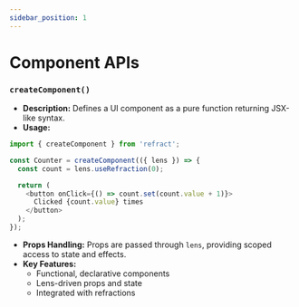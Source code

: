 ```yaml
---
sidebar_position: 1
---
```


# Component APIs

### `createComponent()`
- **Description:** Defines a UI component as a pure function returning JSX-like syntax.
- **Usage:**
```js
import { createComponent } from 'refract';

const Counter = createComponent(({ lens }) => {
  const count = lens.useRefraction(0);

  return (
    <button onClick={() => count.set(count.value + 1)}>
      Clicked {count.value} times
    </button>
  );
});
```
- **Props Handling:** Props are passed through `lens`, providing scoped access to state and effects.
- **Key Features:**
  - Functional, declarative components
  - Lens-driven props and state
  - Integrated with refractions
